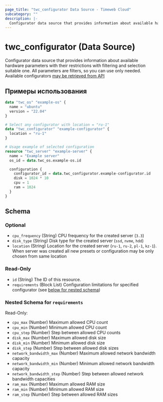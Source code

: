 ```yaml
---
page_title: "twc_configurator Data Source - Timeweb Cloud"
subcategory: ""
description: |-
  Configurator data source that provides information about available hardware parameters with their restrictions with filtering and selection suitable one. All parameters are filters, so you can use only needed. Available configurators may be retrieved from API https://api.timeweb.cloud/api/v1/configurator/servers
---
```


# twc_configurator (Data Source)

Configurator data source that provides information about available hardware parameters with their restrictions with filtering and selection suitable one. All parameters are filters, so you can use only needed. Available configurators [may be retrieved from API](https://api.timeweb.cloud/api/v1/configurator/servers)

## Примеры использования

```terraform
data "twc_os" "example-os" {
  name = "ubuntu"
  version = "22.04"
}

# Select any configurator with location = "ru-1"
data "twc_configurator" "example-configurator" {
  location = "ru-1"
}

# Usage example of selected configuration
resource "twc_server" "example-server" {
  name = "Example server"
  os_id = data.twc_os.example-os.id

  configuration {
    configurator_id = data.twc_configurator.example-configurator.id
    disk = 1024 * 10
    cpu = 1
    ram = 1024
  }
}
```

<!-- schema generated by tfplugindocs -->
## Schema

### Optional

- `cpu_frequency` (String) CPU frequency for the created server (`3.3`)
- `disk_type` (String) Disk type for the created server (`ssd`, `nvme`, `hdd`)
- `location` (String) Location for the created server (`ru-1`, `ru-2`, `pl-1`, `kz-1`). When server was created all new presets or configuration may be only chosen from same location

### Read-Only

- `id` (String) The ID of this resource.
- `requirements` (Block List) Configuration limitations for specified configurator (see [below for nested schema](#nestedblock--requirements))

<a id="nestedblock--requirements"></a>
### Nested Schema for `requirements`

Read-Only:

- `cpu_max` (Number) Maximum allowed CPU count
- `cpu_min` (Number) Minimum allowed CPU count
- `cpu_step` (Number) Step between allowed CPU counts
- `disk_max` (Number) Maximum allowed disk size
- `disk_min` (Number) Minimum allowed disk size
- `disk_step` (Number) Step between allowed disk sizes
- `network_bandwidth_max` (Number) Maximum allowed network bandwidth capacity
- `network_bandwidth_min` (Number) Minimum allowed network bandwidth capacity
- `network_bandwidth_step` (Number) Step between allowed network bandwidth capacities
- `ram_max` (Number) Maximum allowed RAM size
- `ram_min` (Number) Minimum allowed RAM size
- `ram_step` (Number) Step between allowed RAM sizes

